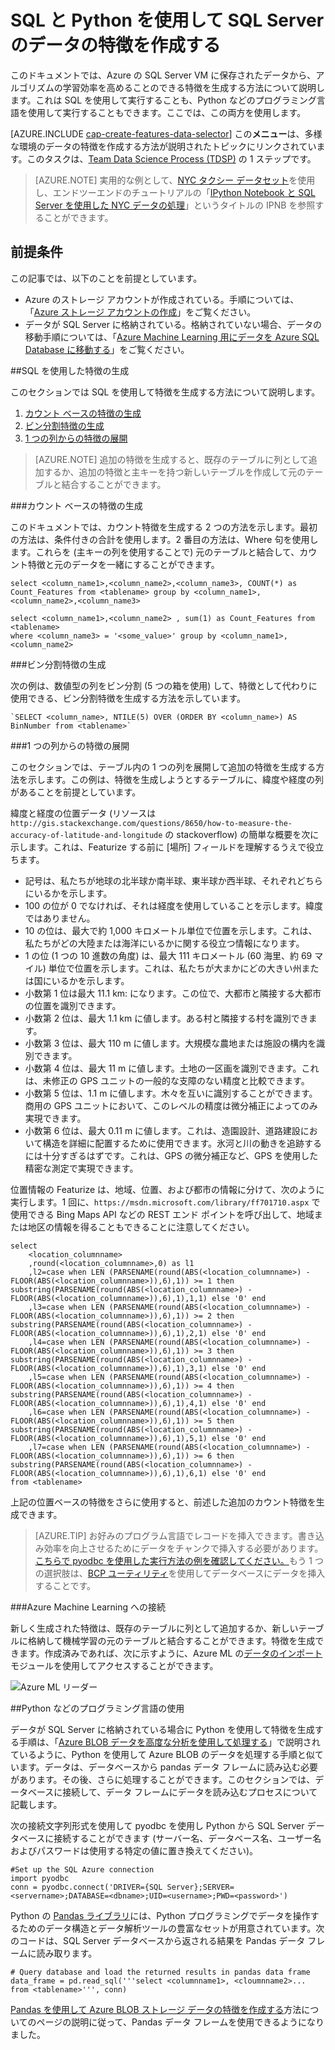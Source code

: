 <properties 
	pageTitle="SQL と Python を使用して SQL Server のデータの特徴を作成する | Microsoft Azure" 
	description="SQL Azure からのデータを処理する" 
	services="machine-learning" 
	documentationCenter="" 
	authors="bradsev" 
	manager="jhubbard" 
	editor="" />

<tags 
	ms.service="machine-learning" 
	ms.workload="data-services" 
	ms.tgt_pltfrm="na" 
	ms.devlang="na" 
	ms.topic="article" 
	ms.date="09/19/2016" 
	ms.author="bradsev;fashah;garye" />


# SQL と Python を使用して SQL Server のデータの特徴を作成する


このドキュメントでは、Azure の SQL Server VM に保存されたデータから、アルゴリズムの学習効率を高めることのできる特徴を生成する方法について説明します。これは SQL を使用して実行することも、Python などのプログラミング言語を使用して実行することもできます。ここでは、この両方を使用します。

[AZURE.INCLUDE [cap-create-features-data-selector](../../includes/cap-create-features-selector.md)]
この**メニュー**は、多様な環境のデータの特徴を作成する方法が説明されたトピックにリンクされています。このタスクは、[Team Data Science Process (TDSP)](https://azure.microsoft.com/documentation/learning-paths/cortana-analytics-process/) の 1 ステップです。

> [AZURE.NOTE] 実用的な例として、[NYC タクシー データセット](http://www.andresmh.com/nyctaxitrips/)を使用し、エンドツーエンドのチュートリアルの「[IPython Notebook と SQL Server を使用した NYC データの処理](https://github.com/Azure/Azure-MachineLearning-DataScience/blob/master/Misc/DataScienceProcess/iPythonNotebooks/machine-Learning-data-science-process-sql-walkthrough.ipynb)」というタイトルの IPNB を参照することができます。


## 前提条件
この記事では、以下のことを前提としています。

* Azure のストレージ アカウントが作成されている。手順については、「[Azure ストレージ アカウントの作成](../hdinsight-get-started.md#storage)」をご覧ください。
* データが SQL Server に格納されている。格納されていない場合、データの移動手順については、「[Azure Machine Learning 用にデータを Azure SQL Database に移動する](machine-learning-data-science-move-sql-azure.md)」をご覧ください。


##<a name="sql-featuregen"></a>SQL を使用した特徴の生成

このセクションでは SQL を使用して特徴を生成する方法について説明します。

1. [カウント ベースの特徴の生成](#sql-countfeature)
2. [ビン分割特徴の生成](#sql-binningfeature)
3. [1 つの列からの特徴の展開](#sql-featurerollout)


> [AZURE.NOTE] 追加の特徴を生成すると、既存のテーブルに列として追加するか、追加の特徴と主キーを持つ新しいテーブルを作成して元のテーブルと結合することができます。

###<a name="sql-countfeature"></a>カウント ベースの特徴の生成

このドキュメントでは、カウント特徴を生成する 2 つの方法を示します。最初の方法は、条件付きの合計を使用します。2 番目の方法は、Where 句を使用します。これらを (主キーの列を使用することで) 元のテーブルと結合して、カウント特徴と元のデータを一緒にすることができます。

	select <column_name1>,<column_name2>,<column_name3>, COUNT(*) as Count_Features from <tablename> group by <column_name1>,<column_name2>,<column_name3> 

	select <column_name1>,<column_name2> , sum(1) as Count_Features from <tablename> 
	where <column_name3> = '<some_value>' group by <column_name1>,<column_name2> 

###<a name="sql-binningfeature"></a>ビン分割特徴の生成

次の例は、数値型の列をビン分割 (5 つの箱を使用) して、特徴として代わりに使用できる、ビン分割特徴を生成する方法を示しています。

	`SELECT <column_name>, NTILE(5) OVER (ORDER BY <column_name>) AS BinNumber from <tablename>`


###<a name="sql-featurerollout"></a>1 つの列からの特徴の展開

このセクションでは、テーブル内の 1 つの列を展開して追加の特徴を生成する方法を示します。この例は、特徴を生成しようとするテーブルに、緯度や経度の列があることを前提としています。

緯度と経度の位置データ (リソースは `http://gis.stackexchange.com/questions/8650/how-to-measure-the-accuracy-of-latitude-and-longitude` の stackoverflow) の簡単な概要を次に示します。これは、Featurize する前に [場所] フィールドを理解するうえで役立ちます。

- 記号は、私たちが地球の北半球か南半球、東半球か西半球、それぞれどちらにいるかを示します。
- 100 の位が 0 でなければ、それは経度を使用していることを示します。緯度ではありません。
- 10 の位は、最大で約 1,000 キロメートル単位で位置を示します。これは、私たちがどの大陸または海洋にいるかに関する役立つ情報になります。
- 1 の位 (1 つの 10 進数の角度) は、最大 111 キロメートル (60 海里、約 69 マイル) 単位で位置を示します。これは、私たちが大まかにどの大きい州または国にいるかを示します。
- 小数第 1 位は最大 11.1 km: になります。この位で、大都市と隣接する大都市の位置を識別できます。
- 小数第 2 位は、最大 1.1 km に値します。ある村と隣接する村を識別できます。
- 小数第 3 位は、最大 110 m に値します。大規模な農地または施設の構内を識別できます。
- 小数第 4 位は、最大 11 m に値します。土地の一区画を識別できます。これは、未修正の GPS ユニットの一般的な支障のない精度と比較できます。
- 小数第 5 位は、1.1 m に値します。木々を互いに識別することができます。商用の GPS ユニットにおいて、このレベルの精度は微分補正によってのみ実現できます。
- 小数第 6 位は、最大 0.11 m に値します。これは、造園設計、道路建設において構造を詳細に配置するために使用できます。氷河と川の動きを追跡するには十分すぎるはずです。これは、GPS の微分補正など、GPS を使用した精密な測定で実現できます。

位置情報の Featurize は、地域、位置、および都市の情報に分けて、次のように実行します。1 回に、`https://msdn.microsoft.com/library/ff701710.aspx` で使用できる Bing Maps API などの REST エンド ポイントを呼び出して、地域または地区の情報を得ることもできることに注意してください。

	select 
		<location_columnname>
		,round(<location_columnname>,0) as l1		
		,l2=case when LEN (PARSENAME(round(ABS(<location_columnname>) - FLOOR(ABS(<location_columnname>)),6),1)) >= 1 then substring(PARSENAME(round(ABS(<location_columnname>) - FLOOR(ABS(<location_columnname>)),6),1),1,1) else '0' end 	
		,l3=case when LEN (PARSENAME(round(ABS(<location_columnname>) - FLOOR(ABS(<location_columnname>)),6),1)) >= 2 then substring(PARSENAME(round(ABS(<location_columnname>) - FLOOR(ABS(<location_columnname>)),6),1),2,1) else '0' end 	
		,l4=case when LEN (PARSENAME(round(ABS(<location_columnname>) - FLOOR(ABS(<location_columnname>)),6),1)) >= 3 then substring(PARSENAME(round(ABS(<location_columnname>) - FLOOR(ABS(<location_columnname>)),6),1),3,1) else '0' end 	
		,l5=case when LEN (PARSENAME(round(ABS(<location_columnname>) - FLOOR(ABS(<location_columnname>)),6),1)) >= 4 then substring(PARSENAME(round(ABS(<location_columnname>) - FLOOR(ABS(<location_columnname>)),6),1),4,1) else '0' end 	
		,l6=case when LEN (PARSENAME(round(ABS(<location_columnname>) - FLOOR(ABS(<location_columnname>)),6),1)) >= 5 then substring(PARSENAME(round(ABS(<location_columnname>) - FLOOR(ABS(<location_columnname>)),6),1),5,1) else '0' end 	
		,l7=case when LEN (PARSENAME(round(ABS(<location_columnname>) - FLOOR(ABS(<location_columnname>)),6),1)) >= 6 then substring(PARSENAME(round(ABS(<location_columnname>) - FLOOR(ABS(<location_columnname>)),6),1),6,1) else '0' end 	
	from <tablename>

上記の位置ベースの特徴をさらに使用すると、前述した追加のカウント特徴を生成できます。


> [AZURE.TIP] お好みのプログラム言語でレコードを挿入できます。書き込み効率を向上させるためにデータをチャンクで挿入する必要があります。[こちらで pyodbc を使用した実行方法の例を確認してください。](https://code.google.com/p/pypyodbc/wiki/A_HelloWorld_sample_to_access_mssql_with_python)もう 1 つの選択肢は、[BCP ユーティリティ](https://msdn.microsoft.com/library/ms162802.aspx)を使用してデータベースにデータを挿入することです。

###<a name="sql-aml"></a>Azure Machine Learning への接続

新しく生成された特徴は、既存のテーブルに列として追加するか、新しいテーブルに格納して機械学習の元のテーブルと結合することができます。特徴を生成できます。作成済みであれば、次に示すように、Azure ML の[データのインポート](https://msdn.microsoft.com/library/azure/4e1b0fe6-aded-4b3f-a36f-39b8862b9004/) モジュールを使用してアクセスすることができます。

![Azure ML リーダー](./media/machine-learning-data-science-process-sql-server-virtual-machine/reader_db_featurizedinput.png)

##<a name="python"></a>Python などのプログラミング言語の使用

データが SQL Server に格納されている場合に Python を使用して特徴を生成する手順は、「[Azure BLOB データを高度な分析を使用して処理する](machine-learning-data-science-process-data-blob.md)」で説明されているように、Python を使用して Azure BLOB のデータを処理する手順と似ています。データは、データベースから pandas データ フレームに読み込む必要があります。その後、さらに処理することができます。このセクションでは、データベースに接続して、データ フレームにデータを読み込むプロセスについて記載します。

次の接続文字列形式を使用して pyodbc を使用し Python から SQL Server データベースに接続することができます (サーバー名、データベース名、ユーザー名およびパスワードは使用する特定の値に置き換えてください)。

	#Set up the SQL Azure connection
	import pyodbc	
	conn = pyodbc.connect('DRIVER={SQL Server};SERVER=<servername>;DATABASE=<dbname>;UID=<username>;PWD=<password>')

Python の [Pandas ライブラリ](http://pandas.pydata.org/)には、Python プログラミングでデータを操作するためのデータ構造とデータ解析ツールの豊富なセットが用意されています。次のコードは、SQL Server データベースから返される結果を Pandas データ フレームに読み取ります。

	# Query database and load the returned results in pandas data frame
	data_frame = pd.read_sql('''select <columnname1>, <cloumnname2>... from <tablename>''', conn)

[Pandas を使用して Azure BLOB ストレージ データの特徴を作成する](machine-learning-data-science-create-features-blob.md)方法についてのページの説明に従って、Pandas データ フレームを使用できるようになりました。

 

<!---HONumber=AcomDC_0921_2016-->